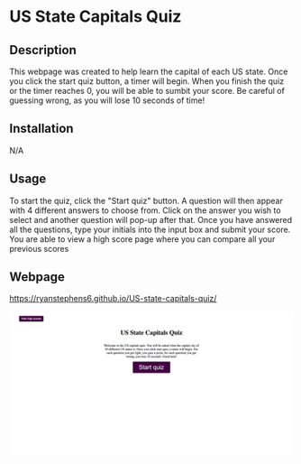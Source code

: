 # US State Capitals Quiz

## Description

This webpage was created to help learn the capital of each US state. Once you click the start quiz button, a timer will begin. When you finish the quiz or the timer reaches 0, you will be able to sumbit your score. Be careful of guessing wrong, as you will lose 10 seconds of time!

## Installation

N/A

## Usage

To start the quiz, click the "Start quiz" button. A question will then appear with 4 different answers to choose from. Click on the answer you wish to select and another question will pop-up after that. Once you have answered all the questions, type your initials into the input box and submit your score. You are able to view a high score page where you can compare all your previous scores

## Webpage

https://ryanstephens6.github.io/US-state-capitals-quiz/

![Website screenshot](/assets/US-Capitals-Quiz.png "US-Capitals-Quiz-Webpage")
